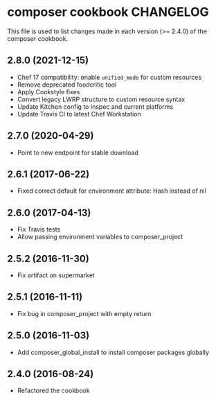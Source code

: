 # composer cookbook CHANGELOG

This file is used to list changes made in each version (>= 2.4.0) of the composer cookbook.

## 2.8.0 (2021-12-15)

- Chef 17 compatibility: enable `unified_mode` for custom resources
- Remove deprecated foodcritic tool
- Apply Cookstyle fixes
- Convert legacy LWRP structure to custom resource syntax
- Update Kitchen config to Inspec and current platforms
- Update Travis CI to latest Chef Workstation

## 2.7.0 (2020-04-29)

- Point to new endpoint for stable download

## 2.6.1 (2017-06-22)

- Fixed correct default for environment attribute: Hash instead of nil

## 2.6.0 (2017-04-13)

- Fix Travis tests
- Allow passing environment variables to composer_project

## 2.5.2 (2016-11-30)

- Fix artifact on supermarket

## 2.5.1 (2016-11-11)

- Fix bug in composer_project with empty return

## 2.5.0 (2016-11-03)

- Add composer_global_install to install composer packages globally

## 2.4.0 (2016-08-24)

- Refactored the cookbook

